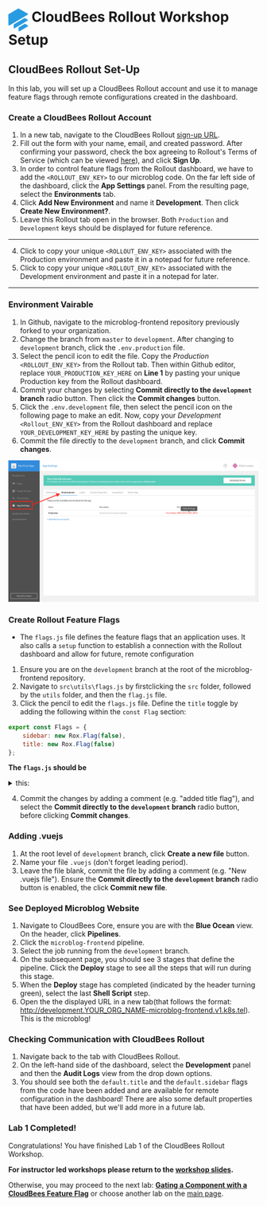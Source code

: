 # <img src="images/Rollout-blue.svg" alt="CloudBees Rollout Logo" width="40" align="top"> CloudBees Rollout Workshop Setup

## CloudBees Rollout Set-Up
In this lab, you will set up a CloudBees Rollout account and use it to manage feature flags through remote configurations created in the dashboard.

### Create a CloudBees Rollout Account

1. In a new tab, navigate to the CloudBees Rollout [sign-up URL](https://app.rollout.io/signup).
2. Fill out the form with your name, email, and created password. After confirming your password,  check the box agreeing to Rollout's Terms of Service (which can be viewed [here](https://docs.cloudbees.com/docs/cloudbees-common/latest/subscription-agreement/)), and click **Sign Up**.
3. In order to control feature flags from the Rollout dashboard, we have to add the `<ROLLOUT_ENV_KEY>` to our microblog code. On the far left side of the dashboard, click the **App Settings** panel. From the resulting page, select the **Environments** tab.
5. Click **Add New Environment** and name it **Development**. Then click **Create New Environment?**.
6. Leave this Rollout tab open in the browser. Both `Production` and `Development` keys should be displayed for future reference.
---
4. Click to copy your unique `<ROLLOUT_ENV_KEY>` associated with the Production environment and paste it in a notepad for future reference.
6. Click to copy your unique `<ROLLOUT_ENV_KEY>` associated with the Development environment and paste it in a notepad for later.
---


### Environment Vairable

1. In Github, navigate to the microblog-frontend repository previously forked to your organization.
2. Change the branch from `master` to `development`. After changing to `development` branch, click the `.env.production` file.
3. Select the pencil icon to edit the file. Copy the _Production_ `<ROLLOUT_ENV_KEY>` from the Rollout tab. Then within Github editor, replace `YOUR_PRODUCTION_KEY_HERE` on **Line 1** by pasting your unique Production key from the Rollout dashboard.
4. Commit your changes by selecting **Commit directly to the `development` branch** radio button. Then click the **Commit changes** button.
5. Click the `.env.development` file, then select the pencil icon on the following page to make an edit. Now, copy your _Development_ `<Rollout_ENV_KEY>` from the Rollout dashboard and replace `YOUR_DEVELOPMENT_KEY_HERE` by pasting the unique key.
6. Commit the file directly to the `development` branch, and click **Commit changes**.

<p><img src="images/RolloutEnvKey.png" />

### Create Rollout Feature Flags

* The `flags.js` file defines the feature flags that an application uses. It also calls a `setup` function to establish a connection with the Rollout dashboard and allow for future, remote configuration

1. Ensure you are on the `development` branch at the root of the microblog-frontend repository.
2. Navigate to `src\utils\flags.js` by firstclicking the `src` folder, followed by the `utils` folder, and then the `flag.js` file.
3. Click the pencil to edit the `flags.js` file. Define the `title` toggle by adding the following within the `const Flag` section:
```javascript
export const Flags = {
	sidebar: new Rox.Flag(false),
	title: new Rox.Flag(false)
};
```

**The `flags.js` should be**
<details><summary>this:</summary>

```javascript
import Rox from 'rox-browser'

export const Flags = {
  sidebar: new Rox.Flag(false),
  title: new Rox.Flag(false)
};

const options = {
};

Rox.register('default', Flags);
Rox.setup(process.env.VUE_APP_ROLLOUT_KEY, options);
	
```
</details>

4. Commit the changes by adding a comment (e.g. "added title flag"), and select the **Commit directly to the `development` branch** radio button, before clicking **Commit changes**.

### Adding .vuejs

1. At the root level of `development` branch, click **Create a new file** button.
2. Name your file `.vuejs` (don't forget leading period).
3. Leave the file blank, commit the file by adding a comment (e.g. "New .vuejs file"). Ensure the **Commit directly to the `development` branch** radio button is enabled, the click **Commit new file**.

### See Deployed Microblog Website
1. Navigate to CloudBees Core, ensure you are with the **Blue Ocean** view. On the header, click **Pipelines**.
2. Click the `microblog-frontend` pipeline.
3. Select the job running from the `development` branch.
4. On the subsequent page, you should see 3 stages that define the pipeline. Click the **Deploy** stage to see all the steps that will run during this stage.
5. When the **Deploy** stage has completed (indicated by the header turning green), select the last **Shell Script** step.
6. Open the the displayed URL in a new tab(that follows the format: http://development.YOUR_ORG_NAME-microblog-frontend.v1.k8s.tel). This is the microblog!

### Checking Communication with CloudBees Rollout

1. Navigate back to the tab with CloudBees Rollout.
2. On the left-hand side of the dashboard, select the **Development** panel and then the **Audit Logs** view from the drop down options.
3. You should see both the `default.title` and the `default.sidebar` flags from the code have been added and are available for remote configuration in the dashboard! There are also some default properties that have been added, but we'll add more in a future lab.

### Lab 1 Completed!
Congratulations! You have finished Lab 1 of the CloudBees Rollout Workshop.

**For instructor led workshops please return to the [workshop slides](https://cloudbees-days.github.io/core-rollout-flow-workshop/rollout/#1).**

Otherwise, you may proceed to the next lab: [**Gating a Component with a CloudBees Feature Flag**](../rolloutFeature/rolloutFeature.md) or choose another lab on the [main page](../../README.md#workshop-labs).

